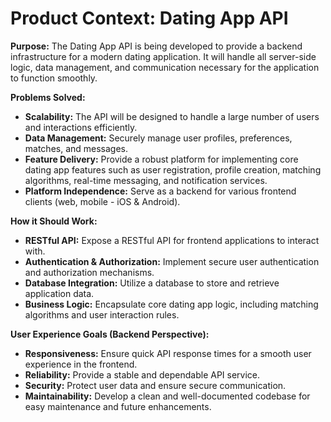 # Product Context: Dating App API

**Purpose:**
The Dating App API is being developed to provide a backend infrastructure for a modern dating application. It will handle all server-side logic, data management, and communication necessary for the application to function smoothly.

**Problems Solved:**
- **Scalability:**  The API will be designed to handle a large number of users and interactions efficiently.
- **Data Management:**  Securely manage user profiles, preferences, matches, and messages.
- **Feature Delivery:** Provide a robust platform for implementing core dating app features such as user registration, profile creation, matching algorithms, real-time messaging, and notification services.
- **Platform Independence:**  Serve as a backend for various frontend clients (web, mobile - iOS & Android).

**How it Should Work:**
- **RESTful API:**  Expose a RESTful API for frontend applications to interact with.
- **Authentication & Authorization:** Implement secure user authentication and authorization mechanisms.
- **Database Integration:** Utilize a database to store and retrieve application data.
- **Business Logic:**  Encapsulate core dating app logic, including matching algorithms and user interaction rules.

**User Experience Goals (Backend Perspective):**
- **Responsiveness:**  Ensure quick API response times for a smooth user experience in the frontend.
- **Reliability:**  Provide a stable and dependable API service.
- **Security:**  Protect user data and ensure secure communication.
- **Maintainability:**  Develop a clean and well-documented codebase for easy maintenance and future enhancements.
